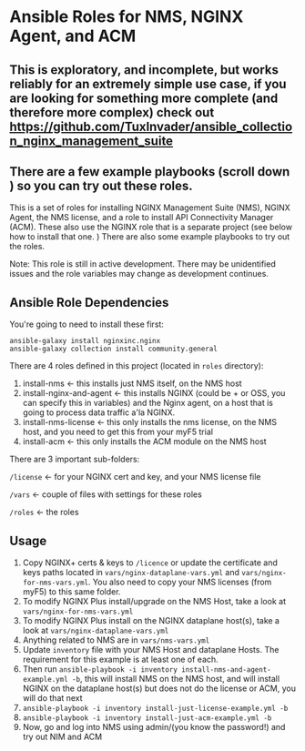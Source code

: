 # Ansible Roles for NMS, NGINX Agent, and ACM
## This is exploratory, and incomplete, but works reliably for an extremely simple use case, if you are looking for something more complete (and therefore more complex) check out https://github.com/TuxInvader/ansible_collection_nginx_management_suite
## There are a few example playbooks (scroll down ) so you can try out these roles.

This is a set of roles for installing NGINX Management Suite (NMS), NGINX Agent, the NMS license, and a role to install API Connectivity Manager (ACM).  These also use the NGINX role that is a separate project (see below how to install that one. ) There are also some example playbooks to try out the roles.

Note: This role is still in active development. There may be unidentified issues and the role variables may change as development continues.

## Ansible Role Dependencies 

You're going to need to install these first:

```shell
ansible-galaxy install nginxinc.nginx
ansible-galaxy collection install community.general
```

There are 4 roles defined in this project (located in `roles` directory):

1. install-nms <- this installs just NMS itself, on the NMS host
2. install-nginx-and-agent <- this installs NGINX (could be + or OSS, you can specify this in variables) and the Nginx agent, on a host that is going to process data traffic a'la NGINX.
3. install-nms-license <- this only installs the nms license, on the NMS host, and you need to get this from your myF5 trial
4. install-acm <- this only installs the ACM module on the NMS host

There are 3 important sub-folders:

`/license` <- for your NGINX cert and key, and your NMS license file

`/vars` <- couple of files with settings for these roles

`/roles` <- the roles

## Usage

1. Copy NGINX+ certs & keys to `/licence` or update the certificate and keys paths located in `vars/nginx-dataplane-vars.yml` and `vars/nginx-for-nms-vars.yml`.  You also need to copy your NMS licenses (from myF5) to this same folder.
2. To modify NGINX Plus install/upgrade on the NMS Host, take a look at `vars/nginx-for-nms-vars.yml` 
3. To modify NGINX Plus install on the NGINX dataplane host(s), take a look at `vars/nginx-dataplane-vars.yml` 
4. Anything related to NMS are in `vars/nms-vars.yml`
5. Update `inventory` file with your NMS Host and dataplane Hosts. The requirement for this example is at least one of each.
6. Then run `ansible-playbook -i inventory install-nms-and-agent-example.yml -b`, this will install NMS on the NMS host, and will install NGINX on the dataplane host(s) but does not do the license or ACM, you will do that next
7. `ansible-playbook -i inventory install-just-license-example.yml -b`
8. `ansible-playbook -i inventory install-just-acm-example.yml -b`
9. Now, go and log into NMS using admin/(you know the password!) and try out NIM and ACM
 
